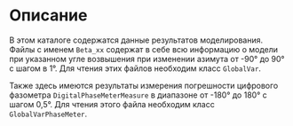# Описание

В этом каталоге содержатся данные результатов моделирования.
Файлы с именем `Beta_xx` содержат в себе всю информацию о модели при
указанном угле возвышения при изменении азимута от -90° до 90° с шагом в 1°.
Для чтения этих файлов необходим класс `GlobalVar`.

Также здесь имеются результаты измерения погрешности цифрового фазометра `DigitalPhaseMeterMeasure`
в диапазоне от -180° до 180° с шагом 0,5°. Для чтения этого файла необходим класс `GlobalVarPhaseMeter`.


